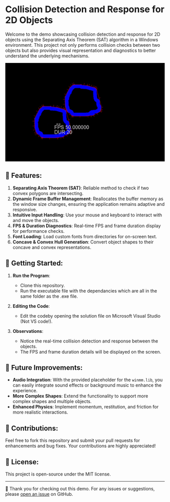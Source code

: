 # Collision Detection and Response for 2D Objects

Welcome to the demo showcasing collision detection and response for 2D objects using the Separating Axis Theorem (SAT) algorithm in a Windows environment. This project not only performs collision checks between two objects but also provides visual representation and diagnostics to better understand the underlying mechanisms.

![Showcase](demo.gif)

## 🌟 Features:

1. **Separating Axis Theorem (SAT)**: Reliable method to check if two convex polygons are intersecting.
2. **Dynamic Frame Buffer Management**: Reallocates the buffer memory as the window size changes, ensuring the application remains adaptive and responsive.
3. **Intuitive Input Handling**: Use your mouse and keyboard to interact with and move the objects.
4. **FPS & Duration Diagnostics**: Real-time FPS and frame duration display for performance checks.
5. **Font Loading**: Load custom fonts from directories for on-screen text.
6. **Concave & Convex Hull Generation**: Convert object shapes to their concave and convex representations.

## 🚀 Getting Started:

1. **Run the Program**:
   - Clone this repository.
   - Run the executable file with the dependancies which are all in the same folder as the .exe file.

3. **Editing the Code**:
   - Edit the codeby opening the solution file on Microsoft Visual Studio (Not VS code!).

4. **Observations**:
   - Notice the real-time collision detection and response between the objects.
   - The FPS and frame duration details will be displayed on the screen.

## 📌 Future Improvements:

- **Audio Integration**: With the provided placeholder for the `winmm.lib`, you can easily integrate sound effects or background music to enhance the experience.
- **More Complex Shapes**: Extend the functionality to support more complex shapes and multiple objects.
- **Enhanced Physics**: Implement momentum, restitution, and friction for more realistic interactions.

## 🤝 Contributions:

Feel free to fork this repository and submit your pull requests for enhancements and bug fixes. Your contributions are highly appreciated!

## 📜 License:

This project is open-source under the MIT license.

---

👏 Thank you for checking out this demo. For any issues or suggestions, please [open an issue](https://github.com/your-github-username/repo-name/issues/new) on GitHub.

